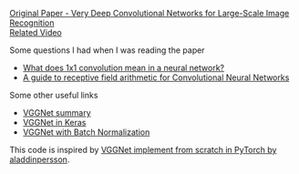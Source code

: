 [Original Paper - Very Deep Convolutional Networks for Large-Scale Image Recognition](https://arxiv.org/abs/1409.1556)  
[Related Video](https://www.youtube.com/watch?v=ACmuBbuXn20)

Some questions I had when I was reading the paper
- [What does 1x1 convolution mean in a neural network?](https://stats.stackexchange.com/questions/194142/what-does-1x1-convolution-mean-in-a-neural-network)
- [A guide to receptive field arithmetic for Convolutional Neural Networks](https://medium.com/mlreview/a-guide-to-receptive-field-arithmetic-for-convolutional-neural-networks-e0f514068807)

Some other useful links
- [VGGNet summary](https://medium.com/coinmonks/paper-review-of-vggnet-1st-runner-up-of-ilsvlc-2014-image-classification-d02355543a11)
- [VGGNet in Keras](https://towardsdatascience.com/step-by-step-vgg16-implementation-in-keras-for-beginners-a833c686ae6c)
- [VGGNet with Batch Normalization](https://gist.github.com/jjangsangy/38d644606130f05b806a4261c493a820)

This code is inspired by [VGGNet implement from scratch in PyTorch by aladdinpersson](https://github.com/aladdinpersson/Machine-Learning-Collection/blob/master/ML/Pytorch/CNN_architectures/pytorch_vgg_implementation.py).
